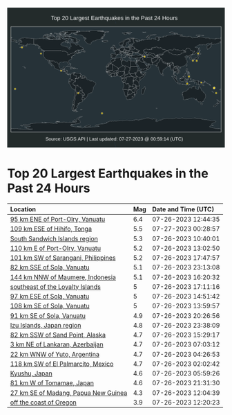 ![Map](./map.png)

# Top 20 Largest Earthquakes in the Past 24 Hours

| Location | Mag | Date and Time (UTC) |
|:---|:---|:---|
| [95 km ENE of Port-Olry, Vanuatu](https://earthquake.usgs.gov/earthquakes/eventpage/us6000kvmq) | 6.4 | 07-26-2023 12:44:35 |
| [109 km ESE of Hihifo, Tonga](https://earthquake.usgs.gov/earthquakes/eventpage/us6000kvtk) | 5.5 | 07-27-2023 00:28:57 |
| [South Sandwich Islands region](https://earthquake.usgs.gov/earthquakes/eventpage/us6000kvm4) | 5.3 | 07-26-2023 10:40:01 |
| [110 km E of Port-Olry, Vanuatu](https://earthquake.usgs.gov/earthquakes/eventpage/us6000kvmw) | 5.2 | 07-26-2023 13:02:50 |
| [101 km SW of Sarangani, Philippines](https://earthquake.usgs.gov/earthquakes/eventpage/us6000kvqq) | 5.2 | 07-26-2023 17:47:57 |
| [82 km SSE of Sola, Vanuatu](https://earthquake.usgs.gov/earthquakes/eventpage/us6000kvt9) | 5.1 | 07-26-2023 23:13:08 |
| [144 km NNW of Maumere, Indonesia](https://earthquake.usgs.gov/earthquakes/eventpage/us6000kvqb) | 5.1 | 07-26-2023 16:20:32 |
| [southeast of the Loyalty Islands](https://earthquake.usgs.gov/earthquakes/eventpage/us6000kvrc) | 5 | 07-26-2023 17:11:16 |
| [97 km ESE of Sola, Vanuatu](https://earthquake.usgs.gov/earthquakes/eventpage/us6000kvnh) | 5 | 07-26-2023 14:51:42 |
| [108 km SE of Sola, Vanuatu](https://earthquake.usgs.gov/earthquakes/eventpage/us6000kvn9) | 5 | 07-26-2023 13:59:57 |
| [91 km SE of Sola, Vanuatu](https://earthquake.usgs.gov/earthquakes/eventpage/us6000kvsc) | 4.9 | 07-26-2023 20:26:56 |
| [Izu Islands, Japan region](https://earthquake.usgs.gov/earthquakes/eventpage/us6000kvtf) | 4.8 | 07-26-2023 23:38:09 |
| [82 km SSW of Sand Point, Alaska](https://earthquake.usgs.gov/earthquakes/eventpage/us6000kvnt) | 4.7 | 07-26-2023 15:29:17 |
| [3 km NE of Lankaran, Azerbaijan](https://earthquake.usgs.gov/earthquakes/eventpage/us6000kvlp) | 4.7 | 07-26-2023 07:03:12 |
| [22 km WNW of Yuto, Argentina](https://earthquake.usgs.gov/earthquakes/eventpage/us6000kvkz) | 4.7 | 07-26-2023 04:26:53 |
| [118 km SW of El Palmarcito, Mexico](https://earthquake.usgs.gov/earthquakes/eventpage/us6000kvkf) | 4.7 | 07-26-2023 02:02:42 |
| [Kyushu, Japan](https://earthquake.usgs.gov/earthquakes/eventpage/us6000kvlk) | 4.6 | 07-26-2023 05:59:26 |
| [81 km W of Tomamae, Japan](https://earthquake.usgs.gov/earthquakes/eventpage/us6000kvsp) | 4.6 | 07-26-2023 21:31:30 |
| [27 km SE of Madang, Papua New Guinea](https://earthquake.usgs.gov/earthquakes/eventpage/us6000kvmh) | 4.3 | 07-26-2023 12:04:39 |
| [off the coast of Oregon](https://earthquake.usgs.gov/earthquakes/eventpage/us6000kvmm) | 3.9 | 07-26-2023 12:20:23 |
